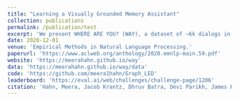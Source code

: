 ```yaml
---
title: "Learning a Visually Grounded Memory Assistant"
collection: publications
permalink: /publication/test
excerpt: 'We present WHERE ARE YOU? (WAY), a dataset of ∼6k dialogs in which two humans – an Observer and a Locator – complete a cooperative localization task.'
date: 2020-12-01
venue: 'Empirical Methods in Natural Language Processing.'
paperurl: 'https://www.aclweb.org/anthology/2020.emnlp-main.59.pdf'
website: 'https://meerahahn.github.io/way'
data: 'https://meerahahn.github.io/way/data'
code: 'https://github.com/meera1hahn/Graph_LED'
leaderboard: 'https://eval.ai/web/challenges/challenge-page/1206'
citation: 'Hahn, Meera, Jacob Krantz, Dhruv Batra, Devi Parikh, James Rehg, Stefan Lee, and Peter Anderson. "Where Are You? Localization from Embodied Dialog." In Proceedings of the 2020 Conference on Empirical Methods in Natural Language Processing (EMNLP), pp. 806-822. 2020.'
---
```


<!-- ---
title: "Learning a Visually Grounded Memory Assistant"
collection: publications
permalink: /publication/visualassistant
excerpt: 'We introduce a novel interface for large scale collection of human memory and assistance.Using the interface we collect the `The Visually Grounded Memory Assistant Dataset' which is aimed at developing our understanding of (1) the information people encode during navigation of 3D environments and (2) conditions under which people ask for memory assistance.'
date: 2020-01-01
venue: 'Arxiv.'
paperurl: 'http://meerahahn.github.io/files/visual_assistant.pdf'

citation: 'Meera Hahn, Kevin Carlberg, Ruta Desai, and James Hillis. "Learning a Visually Grounded Memory Assistant." arXiv (2020).'
--- -->